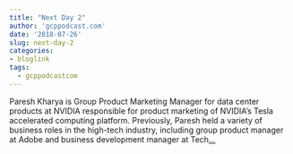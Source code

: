 ```yaml
---
title: "Next Day 2"
author: 'gcppodcast.com'
date: '2018-07-26'
slug: next-day-2
categories:
- bloglink
tags:
  - gcppodcastcom
---
```


Paresh Kharya is Group Product Marketing Manager for data center products at NVIDIA responsible for product marketing of NVIDIA’s Tesla accelerated computing platform. Previously, Paresh held a variety of business roles in the high-tech industry, including group product manager at Adobe and business development manager at Tech[... <i class="fas fa-external-link-alt"></i>](https://www.gcppodcast.com/post/episode-138-next-day-2/)

